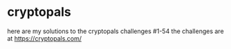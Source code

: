 # cryptopals
here are my solutions to the cryptopals challenges #1-54
the challenges are at https://cryptopals.com/
